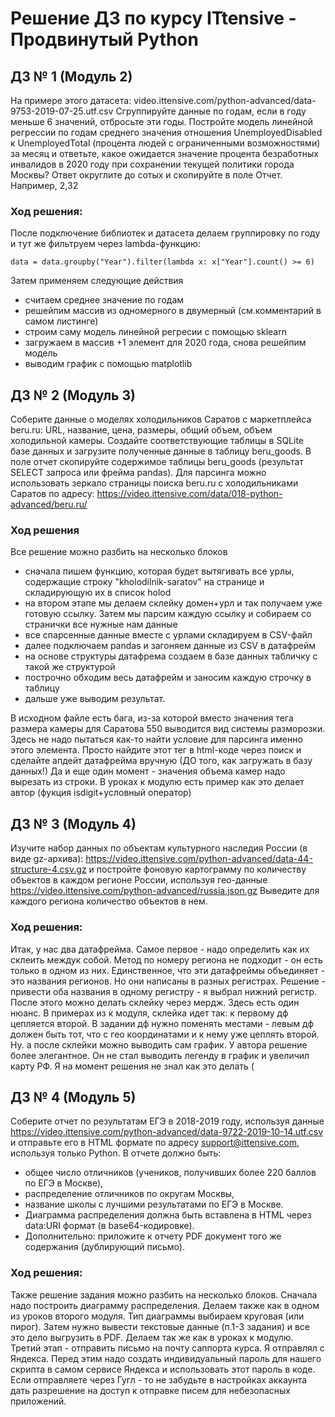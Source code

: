 # Решение ДЗ по курсу ITtensive - Продвинутый Python

## ДЗ № 1 (Модуль 2)
На примере этого датасета:
video.ittensive.com/python-advanced/data-9753-2019-07-25.utf.csv
Сгруппируйте данные по годам, если в году меньше 6 значений, отбросьте эти годы.
Постройте модель линейной регрессии по годам среднего значения отношения UnemployedDisabled к UnemployedTotal (процента людей с ограниченными возможностями) за месяц и ответьте, какое ожидается значение процента безработных инвалидов в 2020 году при сохранении текущей политики города Москвы?
Ответ округлите до сотых и скопируйте в поле Отчет. Например, 2,32
### Ход решения:
После подключение библиотек и датасета делаем группировку по году и тут же фильтруем через lambda-функцию:

```
data = data.groupby("Year").filter(lambda x: x["Year"].count() >= 6)
```
Затем применяем следующие действия
- считаем среднее значение по годам
- решейпим массив из одномерного в двумерный (см.комментарий в самом листинге)
- строим саму модель линейной регресии с помощью sklearn
- загружаем в массив +1 элемент для 2020 года, снова решейпим модель
- выводим график с помощью matplotlib 



## ДЗ № 2 (Модуль 3)
Соберите данные о моделях холодильников Саратов с маркетплейса beru.ru: URL, название, цена, размеры, общий объем, объем холодильной камеры. Создайте соответствующие таблицы в SQLite базе данных и загрузите полученные данные в таблицу beru_goods.
В поле отчет скопируйте содержимое таблицы beru_goods (результат SELECT запроса или фрейма pandas).
Для парсинга можно использовать зеркало страницы поиска beru.ru с холодильниками Саратов по адресу:
https://video.ittensive.com/data/018-python-advanced/beru.ru/
### Ход решения
Все решение можно разбить на несколько блоков
 - сначала пишем функцию, которая будет вытягивать все урлы, содержащие строку "kholodilnik-saratov" на странице и складирующую их в список holod
 - на втором этапе мы делаем склейку домен+урл и так получаем уже готовую ссылку. Затем мы парсим каждую ссылку и собираем со странички все нужные нам данные
 - все спарсенные данные вместе с урлами складируем в CSV-файл
 - далее подключаем pandas и загоняем данные из CSV в датафрейм
 - на основе структуры датафрема создаем в базе данных табличку с такой же структурой
 - построчно обходим весь датафрейм и заносим каждую строчку в таблицу
 - дальше уже выводим результат.
 
 В исходном файле есть бага, из-за которой вместо значения тега размера камеры для Саратова 550 выводится вид системы разморозки.
 Здесь не надо пытаться как-то найти условие для парсинга именно этого элемента. Просто найдите этот тег в html-коде через поиск
 и сделайте апдейт датафрейма вручную (ДО того, как загружать в базу данных!)
 Да и еще один момент - значения объема камер надо вырезать из строки. В уроках к модулю есть пример как это делает автор (фукция isdigit+условный оператор)
 

## ДЗ № 3 (Модуль 4)
Изучите набор данных по объектам культурного наследия России (в виде gz-архива):
https://video.ittensive.com/python-advanced/data-44-structure-4.csv.gz
и постройте фоновую картограмму по количеству объектов в каждом регионе России, используя гео-данные
https://video.ittensive.com/python-advanced/russia.json.gz
Выведите для каждого региона количество объектов в нем.
### Ход решения:
Итак, у нас два датафрейма. Самое первое - надо определить как их склеить междук собой.
Метод по номеру региона не подходит - он есть только в одном из них.
Единственное, что эти датафреймы объединяет - это названия регионов. Но они написаны в разных регистрах.
Решение - привести оба названия в одному регистру - я выбрал нижний регистр.
После этого можно делать склейку через мердж.
Здесь есть один нюанс. В примерах из к модуля, склейка идет так: к первому дф цепляется второй.
В задании дф нужно поменять местами - левым дф должен быть тот, что с гео координатами и к нему уже цеплять второй.
Ну. а после склейки можно выводить сам график.
У автора решение более элегантное. 
Он не стал выводить легенду в график и увеличил карту РФ.
Я на момент решения не знал как это делать (


## ДЗ № 4 (Модуль 5)
Соберите отчет по результатам ЕГЭ в 2018-2019 году, используя данные
https://video.ittensive.com/python-advanced/data-9722-2019-10-14.utf.csv
и отправьте его в HTML формате по адресу support@ittensive.com, используя только Python. 
В отчете должно быть:


- общее число отличников (учеников, получивших более 220 баллов по ЕГЭ в Москве),
- распределение отличников по округам Москвы,
- название школы с лучшими результатами по ЕГЭ в Москве.
- Диаграмма распределения должна быть вставлена в HTML через data:URI формат (в base64-кодировке).
- Дополнительно: приложите к отчету PDF документ того же содержания (дублирующий письмо).
### Ход решения:
Также решение задания можно разбить на несколько блоков.
Сначала надо построить диаграмму распределения. Делаем также как в одном из уроков второго модуля.
Тип диаграммы выбираем круговая (или пирог).
Затем нужно вывести текстовые данные (п.1-3 задания) и все это дело выгрузить в PDF.
Делаем так же как в уроках к модулю.
Третий этап - отправить письмо на почту саппорта курса.
Я отправлял с Яндекса. Перед этим надо создать индивидуальный пароль для нашего скрипта в самом сервисе Яндекса
и использовать этот пароль в коде.
Если отправляете через Гугл - то не забудьте в настройках аккаунта дать разрешение на доступ к отправке писем для небезопасных приложений.



